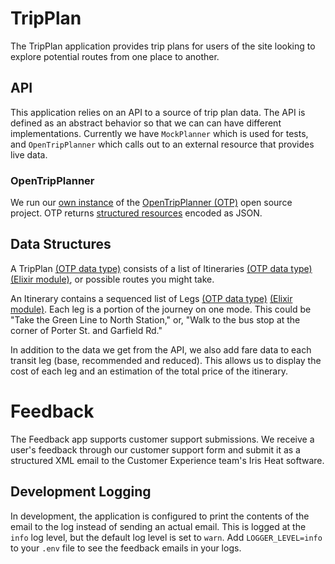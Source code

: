 # TripPlan

The TripPlan application provides trip plans for users of the site looking to explore potential routes from one place to another.

## API

This application relies on an API to a source of trip plan data. The API is defined as an abstract behavior so that we can can have different implementations. Currently we have `MockPlanner` which is used for tests, and `OpenTripPlanner` which calls out to an external resource that provides live data.

### OpenTripPlanner

We run our [own instance](https://github.com/mbta/OpenTripPlanner) of the [OpenTripPlanner (OTP)](https://www.opentripplanner.org) open source project. OTP returns [structured resources](http://dev.opentripplanner.org/apidoc/1.0.0/index.html) encoded as JSON.

## Data Structures

A TripPlan [(OTP data type)](http://dev.opentripplanner.org/apidoc/1.0.0/json_TripPlan.html) consists of a list of Itineraries [(OTP data type)](http://dev.opentripplanner.org/apidoc/1.0.0/json_Itinerary.html) [(Elixir module)](lib/trip_plan/itinerary.ex), or possible routes you might take.

An Itinerary contains a sequenced list of Legs [(OTP data type)](http://dev.opentripplanner.org/apidoc/1.0.0/json_Leg.html) [(Elixir module)](lib/trip_plan/leg.ex). Each leg is a portion of the journey on one mode. This could be "Take the Green Line to North Station," or, "Walk to the bus stop at the corner of Porter St. and Garfield Rd."

In addition to the data we get from the API, we also add fare data to each transit leg (base, recommended and reduced). This allows us to display the cost of each leg and an estimation of the total price of the itinerary.

# Feedback

The Feedback app supports customer support submissions. We receive a user's feedback through our customer support form and submit it as a structured XML email to the Customer Experience team's Iris Heat software.

## Development Logging

In development, the application is configured to print the contents of the email to the log instead of sending an actual email. This is logged at the `info` log level, but the default log level is set to `warn`. Add `LOGGER_LEVEL=info` to your `.env` file to see the feedback emails in your logs.
